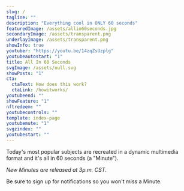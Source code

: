```yaml
---
slug: /
tagline: ""
description: "Everything cool in ONLY 60 seconds"
featuredImage: /assets/allin60seconds.jpg
secondaryImage: /assets/transparent.png
underlayImage: /assets/transparent.png
showInfo: true
youtuber: "https://youtu.be/14zqZsUzplg"
youtubeautostart: "1"
title: All In 60 Seconds
svgImage: /assets/null.svg
showPosts: "1"
cta:
  ctaText: How does this work?
  ctaLink: /howitworks/
youtubeend: ""
showFeature: "1"
nftredeem: ""
youtubecontrols: ""
template: index-page
youtubemute: "1"
svgzindex: ""
youtubestart: ""
---
```


Today's most popular subjects are recreated in a dynamic multimedia format and it's all in 60 seconds (a "Minute").

<em>New Minutes are released at 3p.m. CST.</em>

Be sure to sign up for notifications so you won't miss a Minute.